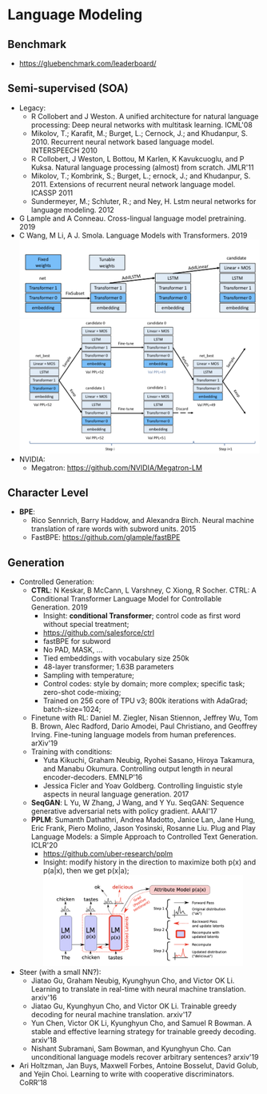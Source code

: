 # Language Modeling

## Benchmark
- https://gluebenchmark.com/leaderboard/

## Semi-supervised (SOA)
- Legacy:
	- R Collobert and J Weston. A unified architecture for natural language processing: Deep neural networks with multitask learning. ICML'08
	- Mikolov, T.; Karafit, M.; Burget, L.; Cernock, J.; and Khudanpur, S. 2010. Recurrent neural network based language model. INTERSPEECH 2010
	- R Collobert, J Weston, L Bottou, M Karlen, K Kavukcuoglu, and P Kuksa. Natural language processing (almost) from scratch. JMLR'11
	- Mikolov, T.; Kombrink, S.; Burget, L.; ernock, J.; and Khudanpur, S. 2011. Extensions of recurrent neural network language model. ICASSP 2011
	- Sundermeyer, M.; Schluter, R.; and Ney, H. Lstm neural networks for language modeling. 2012
- G Lample and A Conneau. Cross-lingual language model pretraining. 2019
- C Wang, M Li, A J. Smola. Language Models with Transformers. 2019
	<img src="/NLP/images/candidate-sample.png" alt="drawing" width="500"/>
	<img src="/NLP/images/coordinate-as.png" alt="drawing" width="600"/>
- NVIDIA:
	- Megatron: https://github.com/NVIDIA/Megatron-LM

## Character Level
- **BPE**: 
	- Rico Sennrich, Barry Haddow, and Alexandra Birch. Neural machine translation of rare words with subword units. 2015
	- FastBPE: https://github.com/glample/fastBPE

## Generation
- Controlled Generation:
	- **CTRL**: N Keskar, B McCann, L Varshney, C Xiong, R Socher. CTRL: A Conditional Transformer Language Model for Controllable Generation. 2019
		- Insight: **conditional Transformer**; control code as first word without special treatment;
		- https://github.com/salesforce/ctrl
		- fastBPE for subword
		- No PAD, MASK, ...
		- Tied embeddings with vocabulary size 250k
		- 48-layer transformer; 1.63B parameters
		- Sampling with temperature;
		- Control codes: style by domain; more complex; specific task; zero-shot code-mixing;
		- Trained on 256 core of TPU v3; 800k iterations with AdaGrad; batch-size=1024;
	- Finetune with RL: Daniel M. Ziegler, Nisan Stiennon, Jeffrey Wu, Tom B. Brown, Alec Radford, Dario Amodei, Paul Christiano, and Geoffrey Irving. Fine-tuning language models from human preferences. arXiv'19
	- Training with conditions:
		- Yuta Kikuchi, Graham Neubig, Ryohei Sasano, Hiroya Takamura, and Manabu Okumura. Controlling output length in neural encoder-decoders. EMNLP'16
		- Jessica Ficler and Yoav Goldberg. Controlling linguistic style aspects in neural language generation. 2017
	- **SeqGAN**: L Yu, W Zhang, J Wang, and Y Yu. SeqGAN: Sequence generative adversarial nets with policy gradient. AAAI'17
	- **PPLM**: Sumanth Dathathri, Andrea Madotto, Janice Lan, Jane Hung, Eric Frank, Piero Molino, Jason Yosinski, Rosanne Liu. Plug and Play Language Models: a Simple Approach to Controlled Text Generation. ICLR'20
		- https://github.com/uber-research/pplm
		- Insight: modify history in the direction to maximize both p(x) and p(a|x), then we get p(x|a);
			<img src="/NLP/images/pplm.png" alt="drawing" width="400"/>
- Steer (with a small NN?):
	- Jiatao Gu, Graham Neubig, Kyunghyun Cho, and Victor OK Li. Learning to translate in real-time with neural machine translation. arxiv'16
	- Jiatao Gu, Kyunghyun Cho, and Victor OK Li. Trainable greedy decoding for neural machine translation. arxiv'17
	- Yun Chen, Victor OK Li, Kyunghyun Cho, and Samuel R Bowman. A stable and effective learning strategy for trainable greedy decoding. arxiv'18
	- Nishant Subramani, Sam Bowman, and Kyunghyun Cho. Can unconditional language models recover arbitrary sentences? arxiv'19
- Ari Holtzman, Jan Buys, Maxwell Forbes, Antoine Bosselut, David Golub, and Yejin Choi. Learning to write with cooperative discriminators. CoRR'18
